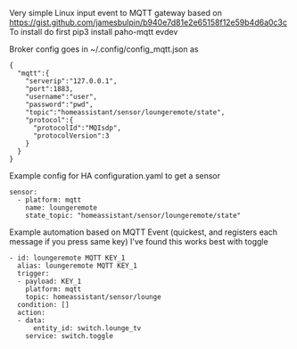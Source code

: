  Very simple Linux input event to MQTT gateway
 based on https://gist.github.com/jamesbulpin/b940e7d81e2e65158f12e59b4d6a0c3c
 To install do first pip3 install paho-mqtt evdev

Broker config goes in ~/.config/config_mqtt.json as

```
{
  "mqtt":{
    "serverip":"127.0.0.1",
    "port":1883,
    "username":"user",
    "password":"pwd",
    "topic":"homeassistant/sensor/loungeremote/state",
    "protocol":{
      "protocolId":"MQIsdp",
      "protocolVersion":3
    }
  }
}
```

Example config for HA configuration.yaml to get a sensor

```
sensor:
  - platform: mqtt
    name: loungeremote
    state_topic: "homeassistant/sensor/loungeremote/state"
```

Example automation based on MQTT Event (quickest, and registers each message if you press same key)
I've found this works best with toggle

```
- id: loungeremote MQTT KEY_1
  alias: loungeremote MQTT KEY_1
  trigger:
  - payload: KEY_1
    platform: mqtt
    topic: homeassistant/sensor/lounge
  condition: []
  action:
  - data:
      entity_id: switch.lounge_tv
    service: switch.toggle
```
